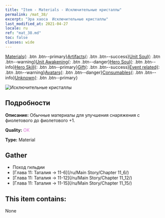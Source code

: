 ```yaml
---
title: "Item - Materials - Исключительные кристаллы"
permalink: /mat_38/
excerpt: "Эра хаоса  Исключительные кристаллы"
last_modified_at: 2021-04-27
locale: ru
ref: "mat_38.md"
toc: false
classes: wide
---
```

 [Materials](/ItemsRU/){: .btn .btn--primary}[Artifacts](/ItemsRU/Artifacts/){: .btn .btn--success}[Unit Soul](/ItemsRU/UnitSoul/){: .btn .btn--warning}[Unit Awakening](/ItemsRU/UnitAwakening/){: .btn .btn--danger}[Hero Soul](/ItemsRU/HeroSoul/){: .btn .btn--info}[Hero Skill](/ItemsRU/HeroSkill/){: .btn .btn--primary}[Gift](/ItemsRU/Gift/){: .btn .btn--success}[Event related](/ItemsRU/Events/){: .btn .btn--warning}[Avatars](/ItemsRU/Avatars/){: .btn .btn--danger}[Consumables](/ItemsRU/Consumables/){: .btn .btn--info}[Unknown](/ItemsRU/Unknown/){: .btn .btn--primary}

 ![Исключительные кристаллы](/images/t/i_cailiao_shuijing2.png)

## Подробности
 **Описание:** Обычные материалы для улучшения снаряжения c фиолетового до фиолетового +1.

 **Quality:** <span style="color: #DA70D6">OK</span>

 **Type:** Material

## Gather

*    Поход гильдии 
*    [Глава 11: Таталия -> 11-6](/ru/Main Story/Chapter 11_6/) 
*    [Глава 11: Таталия -> 11-12](/ru/Main Story/Chapter 11_12/) 
*    [Глава 11: Таталия -> 11-15](/ru/Main Story/Chapter 11_15/) 

## This item contains:

  None

